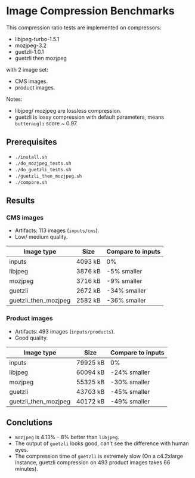 # Image Compression Benchmarks

This compression ratio tests are implemented on compressors:
- libjpeg-turbo-1.5.1
- mozjpeg-3.2
- guetzli-1.0.1
- guetzli then mozjpeg

with 2 image set:
- CMS images.
- product images.

Notes:
- libjpeg/ mozjpeg are lossless compression.
- guetzli is lossy compression with default parameters, means `butteraugli` score ~ 0.97.

## Prerequisites
- `./install.sh`
- `./do_mozjpeg_tests.sh`
- `./do_guetzli_tests.sh`
- `./guetzli_then_mozjpeg.sh`
- `./compare.sh`

## Results

### CMS images
- Artifacts: 113 images (`inputs/cms`).
- Low/ medium quality.

| Image type           | Size    | Compare to inputs |
| -------------------- | ------- | ----------------- |
| inputs               | 4093 kB | 0%                |
| libjpeg              | 3876 kB | -5% smaller       |
| mozjpeg              | 3716 kB | -9% smaller       |
| guetzli              | 2672 kB | -34% smaller      |
| guetzli_then_mozjpeg | 2582 kB | -36% smaller      |

### Product images
- Artifacts: 493 images (`inputs/products`).
- Good quality.

| Image type           | Size     | Compare to inputs |
| -------------------- | -------- | ----------------- |
| inputs               | 79925 kB | 0%                |
| libjpeg              | 60094 kB | -24% smaller      |
| mozjpeg              | 55325 kB | -30% smaller      |
| guetzli              | 43703 kB | -45% smaller      |
| guetzli_then_mozjpeg | 40172 kB | -49% smaller      |

## Conclutions
- `mozjpeg` is 4.13% - 8% better than `libjpeg`.
- The output of `guetzli` looks good, can't see the difference with human eyes.
- The compression time of `guetzli` is extremely slow (On a c4.2xlarge instance, guetzli compression on 493 product images takes 66 minutes).
